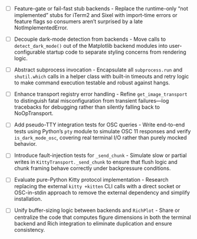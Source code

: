 * [ ] Feature-gate or fail-fast stub backends - Replace the runtime-only “not implemented” stubs for iTerm2 and Sixel with import-time errors or feature flags so consumers aren’t surprised by a late NotImplementedError.
* [ ] Decouple dark-mode detection from backends - Move calls to `detect_dark_mode()` out of the Matplotlib backend modules into user-configurable startup code to separate styling concerns from rendering logic.
* [ ] Abstract subprocess invocation - Encapsulate all `subprocess.run` and `shutil.which` calls in a helper class with built-in timeouts and retry logic to make command execution testable and robust against hangs.
* [ ] Enhance transport registry error handling - Refine `get_image_transport` to distinguish fatal misconfiguration from transient failures—log tracebacks for debugging rather than silently falling back to NoOpTransport.
* [ ] Add pseudo-TTY integration tests for OSC queries - Write end-to-end tests using Python’s `pty` module to simulate OSC 11 responses and verify `is_dark_mode_osc`, covering real terminal I/O rather than purely mocked behavior.
* [ ] Introduce fault-injection tests for `_send_chunk` - Simulate slow or partial writes in `KittyTransport._send_chunk` to ensure that flush logic and chunk framing behave correctly under backpressure conditions.
* [ ] Evaluate pure-Python Kitty protocol implementation - Research replacing the external `kitty +kitten` CLI calls with a direct socket or OSC-in-stdin approach to remove the external dependency and simplify installation.
* [ ] Unify buffer-sizing logic between backends and `RichPlot` - Share or centralize the code that computes figure dimensions in both the terminal backend and Rich integration to eliminate duplication and ensure consistency.

